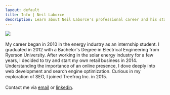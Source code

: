 ```yaml
---
layout: default
title: Info | Neil Laborce
description: Learn about Neil Laborce's professional career and his start into SEO.
---
```

<img src="{{ site.baseurl }}/images/neillaborce-info.jpg">
<br>
<br>My career began in 2010 in the energy industry as an internship student. I graduated in 2012 with a Bachelor's Degree in Electrical Engineering from Ryerson University. After working in the solar energy industry for a few years, I decided to try and start my own retail business in 2014. Understanding the importance of an online presence, I dove deeply into web development and search engine optimization. Curious in my exploration of SEO, I joined Treefrog Inc. in 2015.
<br>
<br>Contact me via <a href="mailto:neil@treefrog.ca">email</a> or <a href="https://ca.linkedin.com/in/rnlaborce">linkedin</a>.
<br>
<br>
